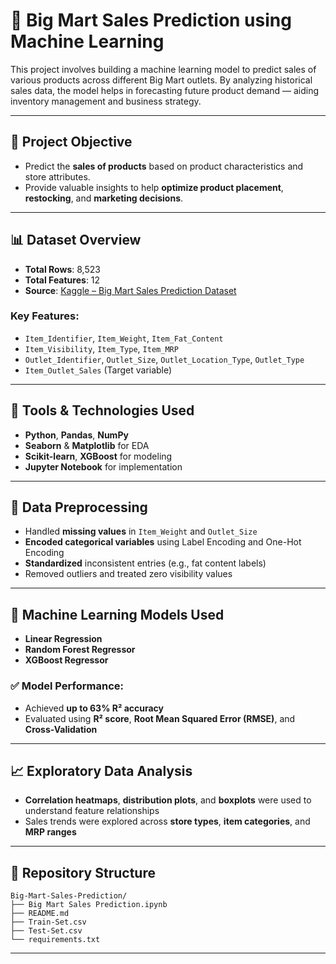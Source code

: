 # 🛒 Big Mart Sales Prediction using Machine Learning

This project involves building a machine learning model to predict sales of various products across different Big Mart outlets. By analyzing historical sales data, the model helps in forecasting future product demand — aiding inventory management and business strategy.

---

## 📌 Project Objective

- Predict the **sales of products** based on product characteristics and store attributes.
- Provide valuable insights to help **optimize product placement**, **restocking**, and **marketing decisions**.

---

## 📊 Dataset Overview

- **Total Rows**: 8,523  
- **Total Features**: 12  
- **Source**: [Kaggle – Big Mart Sales Prediction Dataset](https://www.kaggle.com/datasets/akashdeepkuila/big-mart-sales?resource=download)

### Key Features:
- `Item_Identifier`, `Item_Weight`, `Item_Fat_Content`
- `Item_Visibility`, `Item_Type`, `Item_MRP`
- `Outlet_Identifier`, `Outlet_Size`, `Outlet_Location_Type`, `Outlet_Type`
- `Item_Outlet_Sales` (Target variable)

---

## 🔧 Tools & Technologies Used

- **Python**, **Pandas**, **NumPy**
- **Seaborn** & **Matplotlib** for EDA
- **Scikit-learn**, **XGBoost** for modeling
- **Jupyter Notebook** for implementation

---

## 🧹 Data Preprocessing

- Handled **missing values** in `Item_Weight` and `Outlet_Size`
- **Encoded categorical variables** using Label Encoding and One-Hot Encoding
- **Standardized** inconsistent entries (e.g., fat content labels)
- Removed outliers and treated zero visibility values

---

## 🤖 Machine Learning Models Used

- **Linear Regression**
- **Random Forest Regressor**
- **XGBoost Regressor**

### ✅ Model Performance:
- Achieved **up to 63% R² accuracy**
- Evaluated using **R² score**, **Root Mean Squared Error (RMSE)**, and **Cross-Validation**

---

## 📈 Exploratory Data Analysis

- **Correlation heatmaps**, **distribution plots**, and **boxplots** were used to understand feature relationships
- Sales trends were explored across **store types**, **item categories**, and **MRP ranges**

---

## 📁 Repository Structure

```
Big-Mart-Sales-Prediction/
├── Big Mart Sales Prediction.ipynb
├── README.md
├── Train-Set.csv
├── Test-Set.csv
└── requirements.txt
```

---

